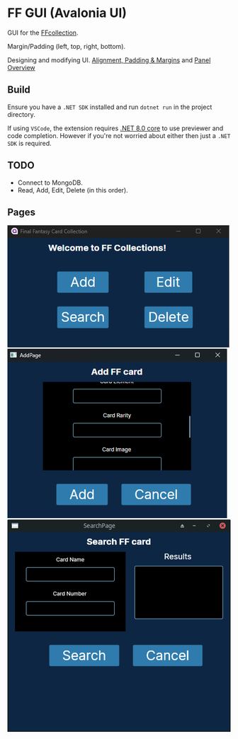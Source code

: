 # FF GUI (Avalonia UI)

GUI for the [FFcollection](https://github.com/TcPirate1/FFTCG_collection).

Margin/Padding (left, top, right, bottom).

Designing and modifying UI. [Alignment, Padding & Margins](https://docs.avaloniaui.net/docs/basics/user-interface/building-layouts/alignment-margins-and-padding) and [Panel Overview](https://docs.avaloniaui.net/docs/basics/user-interface/building-layouts/panels-overview)

## Build

Ensure you have a `.NET SDK` installed and run `dotnet run` in the project directory.

If using `VSCode`, the extension requires [.NET 8.0 core](https://marketplace.visualstudio.com/items?itemName=AvaloniaTeam.vscode-avalonia) to use previewer and code completion. However if you're not worried about either then just a `.NET SDK` is required.

## TODO

- Connect to MongoDB.
- Read, Add, Edit, Delete (in this order).

## Pages

![Home Page](./ProgressImages/Avalonia_FFGUI_HomePage.png)
![Add Page](./ProgressImages/Avalonia_FFGUI_AddPage.png)
![Search Page](./ProgressImages/Avalonia_FFGUI_SearchPage.png)
